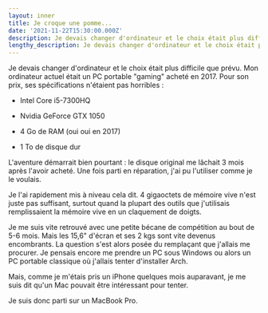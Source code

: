 ```yaml
---
layout: inner
title: Je croque une pomme...
date: '2021-11-22T15:30:00.000Z'
description: Je devais changer d'ordinateur et le choix était plus difficile que prévu...
lengthy_description: Je devais changer d'ordinateur et le choix était plus difficile que prévu. Mon PC actuel est un PC gaming.
---
```

Je devais changer d'ordinateur et le choix était plus difficile que prévu. Mon ordinateur actuel était un PC portable "gaming" acheté en 2017. 
Pour son prix, ses spécifications n'étaient pas horribles :

- Intel Core i5-7300HQ

- Nvidia GeForce GTX 1050

- 4 Go de RAM (oui oui en 2017)

- 1 To de disque dur

L'aventure démarrait bien pourtant : le disque original me lâchait 3 mois après l'avoir acheté. Une fois parti en réparation, j'ai pu l'utiliser comme je le voulais.

Je l'ai rapidement mis à niveau cela dit. 4 gigaoctets de mémoire vive n'est juste pas suffisant, surtout quand la plupart des outils que j'utilisais remplissaient la mémoire vive en un claquement de doigts. 

Je me suis vite retrouvé avec une petite bécane de compétition au bout de 5-6 mois. Mais les 15,6" d'écran et ses 2 kgs sont vite devenus encombrants. La question s'est alors posée du remplaçant que j'allais me procurer. Je pensais encore me prendre un PC sous Windows ou alors un PC portable classique où j'allais tenter d'installer Arch.

Mais, comme je m'étais pris un iPhone quelques mois auparavant, je me suis dit qu'un Mac pouvait être intéressant pour tenter.

Je suis donc parti sur un MacBook Pro. 
